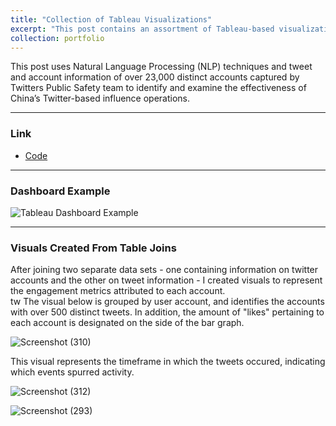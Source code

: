 ```yaml
---
title: "Collection of Tableau Visualizations"
excerpt: "This post contains an assortment of Tableau-based visualizations"
collection: portfolio
---
```


This post uses Natural Language Processing (NLP) techniques and tweet and account information of over 23,000 distinct accounts captured by Twitters Public Safety team to identify and examine the effectiveness of China’s Twitter-based influence operations.  

---
### Link

* [Code](https://github.com/newing21/Tableau-Samples)


---

### Dashboard Example

![Tableau Dashboard Example](https://user-images.githubusercontent.com/54378394/99928470-863b0280-2d06-11eb-8f20-197cab182a6d.png)

---

### Visuals Created From Table Joins

After joining two separate data sets - one containing information on twitter accounts and the other on tweet information - I created visuals to represent the engagement metrics attributed to each account.  
tw
The visual below is grouped by user account, and identifies the accounts with over 500 distinct tweets.  In addition, the amount of "likes" pertaining to each account is designated on the side of the bar graph.  

![Screenshot (310)](https://user-images.githubusercontent.com/54378394/99928642-3f014180-2d07-11eb-9f6f-58a07cbe19d1.png)


This visual represents the timeframe in which the tweets occured, indicating which events spurred activity.  

![Screenshot (312)](https://user-images.githubusercontent.com/54378394/99928594-03ff0e00-2d07-11eb-8422-7b1b5b757cf0.png)


![Screenshot (293)](https://user-images.githubusercontent.com/54378394/99928424-44aa5780-2d06-11eb-91d8-247ee7aa5ca3.png)
